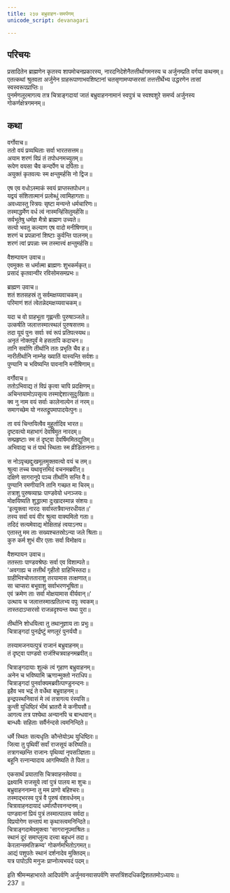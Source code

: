 ```yaml
---
title: २३७ बभ्रुवाहन-समर्पणम्
unicode_script: devanagari

---
```

## परिचयः

प्रसादितेन ब्राह्मणेन कृतस्य शापमोचनप्रकारस्य, नारदनिदेशेनैतत्तीर्थागमनस्य च अर्जुनम्प्रति वर्गया कथनम्॥  
एतत्कथां श्रुतवता अर्जुनेन ग्राहरूपाणाभवशिष्टानां चतसृणामप्यप्सरसां तत्तत्तीर्थेभ्य उद्धरणेन तासां स्वस्वरूपप्राप्तिः॥  
पुनर्मणलूरमागत्य तत्र चित्राङ्गदायां जातं बभ्रुवाहननामानं स्वपुत्रं च स्वश्वशुरे समर्प्य अर्जुनस्य गोकर्णक्षेत्रगमनम्॥  

## कथा

वर्गोवाच॥  
ततो वयं प्रव्यथिताः सर्वा भारतसत्तम॥  
अयाम शरणं विप्रं तं तपोधनमच्युतम्॥  
रूपेण वयसा चैव कन्दर्पेण च दर्पिताः॥  
अयुक्तं कृतवत्यः स्म क्षन्तुमर्हसि नो द्विज॥  

एष एव वधोऽस्माकं स्वयं प्राप्तस्तपोधन॥  
यद्वयं संशितात्मानं प्रलोब्धुं त्वामिहागताः॥  
अवध्यास्तु स्त्रियः सृष्टा मन्यन्ते धर्मचारिणः॥  
तस्माद्धर्मेण वर्ध त्वं नास्मन्हिंसितुमर्हसि॥  
सर्वभूतेषु धर्मज्ञ मैत्रो ब्राह्मण उच्यते॥  
सत्यो भवतु कल्याण एष वादो मनीषिणाम्॥  
शरणं च प्रपन्नानां शिष्टाः कुर्वन्ति पालनम्॥  
शरणं त्वां प्रपन्नाः स्म तस्मात्त्वं क्षन्तुमर्हसि॥  

वैशम्पायन उवाच॥  
एवमुक्तः स धर्मात्मा ब्राह्मणः शुभकर्मकृत्॥  
प्रसादं कृतवान्वीर रविसोमसमप्रभः॥  

ब्राह्मण उवाच॥  
शतं शतसहस्रं तु सर्वमक्षय्यवाचकम्॥  
परिमाणं शतं त्वेतन्नेदमक्षय्यवाचकम्॥  

यदा च वो ग्राहभूता गृह्णन्तीः पुरुषाञ्जले॥  
उत्कर्षति जलात्तस्मात्स्थलं पुरुषसत्तमः॥  
तदा यूयं पुनः सर्वाः स्वं रूपं प्रतिपत्स्यथ॥  
अनृतं नोक्तपूर्वं मे हसतापि कदाचन॥  
तानि सर्वाणि तीर्थानि ततः प्रभृति चैव ह॥  
नारीतीर्थानि नाम्नेह ख्यातिं यास्यन्ति सर्वशः॥  
पुण्यानि च भविष्यन्ति पावनानि मनीषिणाम्॥  

वर्गोवाच॥  
ततोऽभिवाद्य तं विप्रं कृत्वा चापि प्रदक्षिणम्॥  
अचिन्तयामोऽपसृत्य तस्माद्देशात्सुदुःखिताः॥  
क्व नु नाम वयं सर्वाः कालेनाल्पेन तं नरम्॥  
समागच्छेम यो नस्तद्रूपमापादयेत्पुनः॥  

ता वयं चिन्तयित्वैव मुहूर्तादिव भारत॥  
दृष्टवत्यो महाभागं देवर्षिमुत नारदम्॥  
सम्प्रहृष्टाः स्म तं दृष्ट्वा देवर्षिममितद्युतिम्॥  
अभिवाद्य च तं पार्थ स्थिताः स्म व्रीडिताननाः॥  

स नोऽपृच्छद्दुःखमूलमुक्तवत्यो वयं च तम्॥  
श्रुत्वा तच्च यथावृत्तमिदं वचनमब्रवीत्॥  
दक्षिणे सागरानूपे पञ्च तीर्थानि सन्ति वै॥  
पुण्यानि रमणीयानि तानि गच्छत मा चिरम्॥  
तत्राशु पुरुषव्याघ्रः पाण्डवेयो धनञ्जयः॥  
मोक्षयिष्यति शुद्धात्मा दुःखादस्मान्न संशयः॥  
'इत्युक्त्वा नारदः सर्वास्तत्रैवान्तरधीयत॥'  
तस्य सर्वा वयं वीर श्रुत्वा वाक्यमितो गताः॥  
तदिदं सत्यमेवाद्य मोक्षिताहं त्वयाऽनघ॥  
एतास्तु मम ताः सख्यश्चतस्रोऽन्या जले श्रिताः॥  
कुरु कर्म शुभं वीर एताः सर्वा विमोक्षय॥  

वैशम्पायन उवाच॥  
ततस्ताः पाण्डवश्रेष्ठः सर्वा एव विशाम्पते॥  
'अवगाह्य च तत्तीर्थं गृहीतो ग्राहिभिस्तदा॥  
ग्राहीभिश्चोत्तताराशु तरयामास तत्क्षणात्॥  
सा चाप्सरा बभूवाशु सर्वाभरणभूषिता॥  
एवं क्रमेण ताः सर्वा मोक्षयामास वीर्यवान्॥'  
उत्थाय च जलात्तस्मात्प्रतिलभ्य वपुः स्वकम्॥  
तास्तदाऽप्सरसो राजन्नदृश्यन्त यथा पुरा॥  

तीर्थानि शोधयित्वा तु तथानुज्ञाय ताः प्रभुः॥  
चित्राङ्गदां पुनर्द्रष्टुं मणलूरं पुनर्ययौ॥  

तस्यामजनयत्पुत्रं राजानं बभ्रुवाहनम्॥  
तं दृष्ट्वा पाण्डवो राजंश्चित्रवाहनमब्रवीत्॥  

चित्राङ्गदायाः शुल्कं त्वं गृहाण बभ्रुवाहनम्॥  
अनेन च भविष्यामि ऋणान्मुक्तो नराधिप॥  
चित्राङ्गदां पुनर्वाक्यमब्रवीत्पाण्डुनन्दनः॥  
इहैव भव भद्रं ते वर्धेथा बभ्रुवाहनम्॥  
इन्द्रपस्थनिवासं मे त्वं तत्रागत्य रंस्यसि॥  
कुन्ती युधिष्ठिरं भीमं भ्रातरौ मे कनीयसौ॥  
आगत्य तत्र पश्येथा अन्यानपि च बान्धवान्॥  
बान्धवैः सहिताः सर्वैर्नन्दसे त्वमनिन्दिते॥  

धर्मे स्थितः सत्यधृतिः कौन्तेयोऽथ युधिष्ठिरः॥  
जित्वा तु पृथिवीं सर्वां राजसूयं करिष्यति॥  
तत्रागच्छन्ति राजानः पृथिव्यां नृपसञ्ज्ञिताः॥  
बहूनि रत्नान्यादाय आगमिष्यति ते पिता॥  

एकसार्थं प्रयातासि चित्रवाहनसेवया॥  
द्रक्ष्यामि राजसूये त्वां पुत्रं पालय मा शुचः॥  
बभ्रुवाहननाम्ना तु मम प्राणो बहिश्चरः॥  
तस्माद्भरस्व पुत्रं वै पुरुषं वंशवर्धनम्॥  
चित्रावाहनदायादं धर्मात्पौरवनन्दनम्॥  
पाण्डवानां प्रियं पुत्रं तस्मात्पालय सर्वदा॥  
विप्रयोगेण सन्तापं मा कृथास्त्वमनिन्दिते॥  
चित्राङ्गदामेवमुक्त्वा 'सागरानूपमाश्रितः॥  
स्थानं दूरं समाप्लुत्य दत्त्वा बहुधनं तदा॥  
केरलान्समतिक्रम्य' गोकर्णमभितोऽगमत्॥  
आद्यं पशुपतेः स्थानं दर्शनादेव मुक्तिदम्॥  
यत्र पापोऽपि मनुजः प्राप्नोत्यभयदं पदम्॥  

इति श्रीमन्महाभारते आदिपर्वणि अर्जुनवनवासपर्वणि सप्तत्रिंशदधिकद्विशततमोऽध्यायः॥  
237 ॥  
